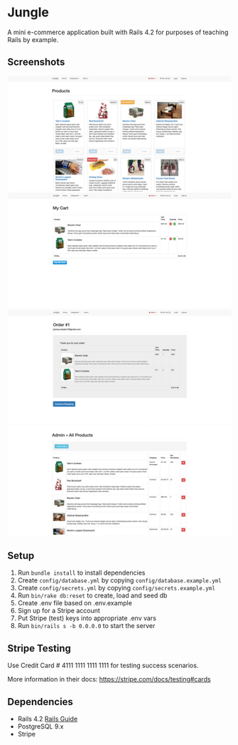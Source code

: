 # Jungle

A mini e-commerce application built with Rails 4.2 for purposes of teaching Rails by example.

## Screenshots

!["Screenshot of products list"](https://raw.githubusercontent.com/JNasato/Jungle/master/docs/jungle_products_list.png)
!["Screenshot of cart with products to purchase"](https://raw.githubusercontent.com/JNasato/Jungle/master/docs/jungle_cart.png)
!["Screenshot of order details after order has been processed"](https://raw.githubusercontent.com/JNasato/Jungle/master/docs/jungle_order_details.png)
!["Screenshot of the products list from the admin's perspective"](https://raw.githubusercontent.com/JNasato/Jungle/master/docs/jungle_admin_all_products.png)

## Setup

1. Run `bundle install` to install dependencies
2. Create `config/database.yml` by copying `config/database.example.yml`
3. Create `config/secrets.yml` by copying `config/secrets.example.yml`
4. Run `bin/rake db:reset` to create, load and seed db
5. Create .env file based on .env.example
6. Sign up for a Stripe account
7. Put Stripe (test) keys into appropriate .env vars
8. Run `bin/rails s -b 0.0.0.0` to start the server

## Stripe Testing

Use Credit Card # 4111 1111 1111 1111 for testing success scenarios.

More information in their docs: <https://stripe.com/docs/testing#cards>

## Dependencies

* Rails 4.2 [Rails Guide](http://guides.rubyonrails.org/v4.2/)
* PostgreSQL 9.x
* Stripe